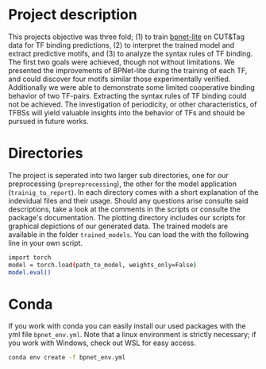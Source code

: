 # Project description

This projects objective was three fold; 
(1) to train [bpnet-lite](https://github.com/jmschrei/bpnet-lite) on CUT&Tag data for TF binding predictions, 
(2) to interpret the trained model and extract predictive motifs, and 
(3) to analyze the syntax rules of TF binding.
The first two goals were achieved, though not without limitations. We presented the improvements of BPNet-lite during the training of each TF, and could discover four motifs similar those experimentally verified. Additionally we were able to demonstrate some limited cooperative binding behavior of two TF-pairs.
Extracting the syntax rules of TF binding could not be achieved. The investigation of periodicity, or other characteristics, of TFBSs will yield valuable insights into the behavior of TFs and should be pursued in future works.
# Directories
The project is seperated into two larger sub directories, one for our preprocessing (`prepreprocessing`), the other for the model application (`trainig_to_report`). In each directory comes with a short explanation of the indevidual files and their usage. Should any questions arise consulte said descriptions, take a look at the comments in the scripts or consulte the package's documentation.
The plotting directory includes our scripts for graphical depictions of our generated data.
The trained models are available in the folder `trained_models`. You can load the with the following line in your own script.
```bash
import torch
model = torch.load(path_to_model, weights_only=False)
model.eval()
```
# Conda
If you work with conda you can easily install our used packages with the yml file `bpnet_env.yml`. Note that a linux environment is strictly necessary; if you work with Windows, check out WSL for easy access.
```bash
conda env create -f bpnet_env.yml
```
